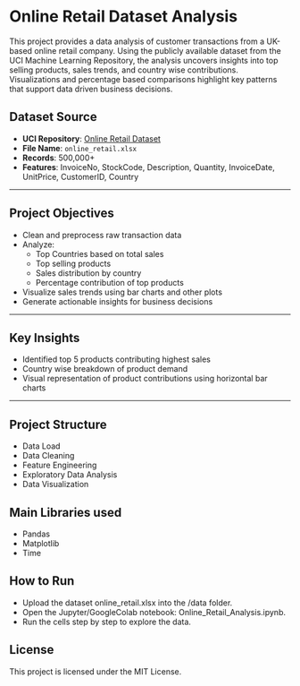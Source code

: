 # Online Retail Dataset Analysis

This project provides a data analysis of customer transactions from a UK-based online retail company. Using the publicly available dataset from the UCI Machine Learning Repository, the analysis uncovers insights into top selling products, sales trends, and country wise contributions. Visualizations and percentage based comparisons highlight key patterns that support data driven business decisions.


## Dataset Source

- **UCI Repository**: [Online Retail Dataset](https://archive.ics.uci.edu/dataset/352/online+retail)
- **File Name**: `online_retail.xlsx`
- **Records**: 500,000+
- **Features**: InvoiceNo, StockCode, Description, Quantity, InvoiceDate, UnitPrice, CustomerID, Country

---

## Project Objectives

- Clean and preprocess raw transaction data
- Analyze:
  - Top Countries based on total sales
  - Top selling products
  - Sales distribution by country
  - Percentage contribution of top products
- Visualize sales trends using bar charts and other plots
- Generate actionable insights for business decisions

---

## Key Insights

- Identified top 5 products contributing highest sales
- Country wise breakdown of product demand
- Visual representation of product contributions using horizontal bar charts

---

## Project Structure

- Data Load
- Data Cleaning
- Feature Engineering
- Exploratory Data Analysis
- Data Visualization

## Main Libraries used

- Pandas
- Matplotlib
- Time
##  How to Run

- Upload the dataset online_retail.xlsx into the /data folder.
- Open the Jupyter/GoogleColab notebook: Online_Retail_Analysis.ipynb.
- Run the cells step by step to explore the data.

## License
This project is licensed under the MIT License.

